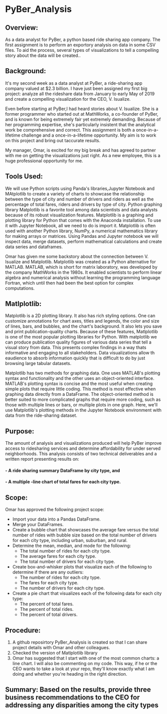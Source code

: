 # PyBer_Analysis


## Overview:
As a data analyst for PyBer, a python based ride sharing app company. The first assignment is
to perform an exportory analysis on data in some CSV files. To aid the process, several types
of visualizations to tell a compelling story about the data will be created..

## Background:
It's my second week as a data analyst at PyBer, a ride-sharing app company valued at $2.3 billion.
I have just been assigned my first big project: analyze all the rideshare data from January to early
May of 2019 and create a compelling visualization for the CEO, V. Isualize.

Even before starting at PyBer,I had heard stories about V. Isualize. She is a former programmer who 
started out at MathWorks, a co-founder of PyBer, and is known for being extremely fair yet extremely 
demanding. Because of her programming expertise, she's particularly insistent that the analytical work
be comprehensive and correct. This assignment is both a once-in-a-lifetime challenge and a once-in-a-lifetime 
opportunity. My aim is to work on this project and bring out taccurate results.

My manager, Omar, is excited for my big break and has agreed to partner with me on getting the 
visualizations just right. As a new employee, this is a huge professional opportunity for me.



## Tools Used:

We will use Python scripts using Panda's libraries,Jupyter Notebook and MAtplotlib to create 
a variety of charts to showcase the relationship between the type of city and number of
drivers and riders as well as the percentage of total fares, riders and drivers by type of city. 
Python graphing library Matplotlib is a favorite tool among data scientists and data analysts because of its robust 
visualization features. Matplotlib is a graphing and plotting library for Python that comes with the Anaconda installation. 
To use it with Jupyter Notebook, all we need to do is import it. Matplotlib is often used with another Python library, NumPy, 
a numerical mathematics library for making arrays or matrices. Using Pandas and Jupyter notebook we will inspect data, merge datasets, perform mathematical calculations and create data series and dataframes.

Omar has given me some backstory about the connection between V. Isualize and Matplotlib. Matplotlib was created as a Python
alternative for MATLAB. MATLAB, which is short for matrix laboratory, was developed by the company MathWorks in the 1980s. 
It enabled scientists to perform linear algebra and numerical analysis without learning the programming language Fortran, which 
until then had been the best option for complex computations.


## Matlplotlib:
Matplotlib is a 2D plotting library. It also has rich styling options. One can customize annotations for chart axes, titles and legends, 
the color and size of lines, bars, and bubbles, and the chart's background. It also lets you save and print publication-quality charts.
Because of these features, Matlplotlib is one of the most popular plotting libraries for Python. With matplotlib we can produce publication quality figures of various 
data series that tell a visual story from data. This presents complex findings in a way thats informative and engaging to all stakeholders.
Data visualizations allow th eaudience to absorb information quickly that is difficult to do by just browsing large tabular datasets.

Matplotlib has two methods for graphing data. One uses MATLAB's plotting syntax and functionality and the other uses an object-oriented interface. 
MATLAB's plotting syntax is concise and the most useful when creating simple plots that require little coding. 
This method is most effective when graphing data directly from a DataFrame. The object-oriented method is better suited to more complicated graphs that 
require more coding, such as those with multiple lines or bars, or multiple plots in one graph. 
Here, we'll use Matplotlib's plotting methods in the Jupyter Notebook environment with data from 
the ride-sharing dataset. 


## Purpose:
The amount of analysis and visualizations produced will help PyBer improve access to ridesharing
services and determine affordability for under served neighborhoods. This analysis consists of two 
technical deliverables and a written report presenting results on:
#### - A ride sharing summary DataFrame by city type, and
#### - A multiple -line chart of total fares for each city type.

## Scope:
Omar has approved the following project scope:
- Import your data into a Pandas DataFrame.
- Merge your DataFrames.
- Create a bubble chart that showcases the average fare versus the total number of rides with bubble size based on the total number of drivers for each city type, including urban, suburban, and rural.
- Determine the mean, median, and mode for the following:
	- The total number of rides for each city type.
	- The average fares for each city type.
	- The total number of drivers for each city type.
- Create box-and-whisker plots that visualize each of the following to determine if there are any outliers:
	- The number of rides for each city type.
	- The fares for each city type.
	- The number of drivers for each city type.
- Create a pie chart that visualizes each of the following data for each city type:
	- The percent of total fares.
	- The percent of total rides.
	- The percent of total drivers.

## Procedure:
1) A github reposirtory PyBer_Analysis is created so that I can share project details with Omar and other colleagues.
2) Checked the version of Matlplotlib library 
3) Omar has suggested that I start with one of the most common charts: a line chart. I will also 
be commenting on my code. This way, if he or the CEO wants to take a look at your repo, they'll know exactly what
I am  doing and whether you're heading in the right direction.


## Summary: Based on the results, provide three business recommendations to the CEO for addressing any disparities among the city types
